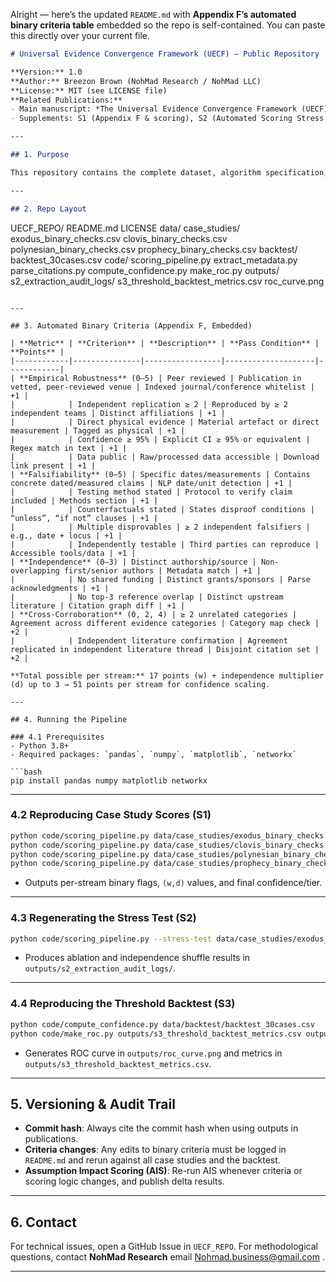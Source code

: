 Alright — here’s the updated `README.md` with **Appendix F’s automated binary criteria table** embedded so the repo is self-contained.
You can paste this directly over your current file.

```markdown
# Universal Evidence Convergence Framework (UECF) – Public Repository

**Version:** 1.0  
**Author:** Breezon Brown (NohMad Research / NohMad LLC)  
**License:** MIT (see LICENSE file)  
**Related Publications:**  
- Main manuscript: *The Universal Evidence Convergence Framework (UECF): A Methodology for Transparent, Equitable, and Rigorous Truth Evaluation*  
- Supplements: S1 (Appendix F & scoring), S2 (Automated Scoring Stress Test), S3 (Threshold Calibration Backtest)

---

## 1. Purpose

This repository contains the complete dataset, algorithm specification, and codebase required to reproduce all tables, figures, and metrics from the UECF study. It implements the automated binary criteria from Appendix F (Supplement S1) across all four main case studies and the 30-case threshold backtest.

---

## 2. Repo Layout

```

UECF\_REPO/
README.md
LICENSE
data/
case\_studies/
exodus\_binary\_checks.csv
clovis\_binary\_checks.csv
polynesian\_binary\_checks.csv
prophecy\_binary\_checks.csv
backtest/
backtest\_30cases.csv
code/
scoring\_pipeline.py
extract\_metadata.py
parse\_citations.py
compute\_confidence.py
make\_roc.py
outputs/
s2\_extraction\_audit\_logs/
s3\_threshold\_backtest\_metrics.csv
roc\_curve.png

````

---

## 3. Automated Binary Criteria (Appendix F, Embedded)

| **Metric** | **Criterion** | **Description** | **Pass Condition** | **Points** |
|------------|---------------|-----------------|--------------------|------------|
| **Empirical Robustness** (0–5) | Peer reviewed | Publication in vetted, peer-reviewed venue | Indexed journal/conference whitelist | +1 |
|            | Independent replication ≥ 2 | Reproduced by ≥ 2 independent teams | Distinct affiliations | +1 |
|            | Direct physical evidence | Material artefact or direct measurement | Tagged as physical | +1 |
|            | Confidence ≥ 95% | Explicit CI ≥ 95% or equivalent | Regex match in text | +1 |
|            | Data public | Raw/processed data accessible | Download link present | +1 |
| **Falsifiability** (0–5) | Specific dates/measurements | Contains concrete dated/measured claims | NLP date/unit detection | +1 |
|            | Testing method stated | Protocol to verify claim included | Methods section | +1 |
|            | Counterfactuals stated | States disproof conditions | “unless”, “if not” clauses | +1 |
|            | Multiple disprovables | ≥ 2 independent falsifiers | e.g., date + locus | +1 |
|            | Independently testable | Third parties can reproduce | Accessible tools/data | +1 |
| **Independence** (0–3) | Distinct authorship/source | Non-overlapping first/senior authors | Metadata match | +1 |
|            | No shared funding | Distinct grants/sponsors | Parse acknowledgments | +1 |
|            | No top-3 reference overlap | Distinct upstream literature | Citation graph diff | +1 |
| **Cross-Corroboration** (0, 2, 4) | ≥ 2 unrelated categories | Agreement across different evidence categories | Category map check | +2 |
|            | Independent literature confirmation | Agreement replicated in independent literature thread | Disjoint citation set | +2 |

**Total possible per stream:** 17 points (w) + independence multiplier (d) up to 3 → 51 points per stream for confidence scaling.

---

## 4. Running the Pipeline

### 4.1 Prerequisites
- Python 3.8+
- Required packages: `pandas`, `numpy`, `matplotlib`, `networkx`

```bash
pip install pandas numpy matplotlib networkx
````

---

### 4.2 Reproducing Case Study Scores (S1)

```bash
python code/scoring_pipeline.py data/case_studies/exodus_binary_checks.csv
python code/scoring_pipeline.py data/case_studies/clovis_binary_checks.csv
python code/scoring_pipeline.py data/case_studies/polynesian_binary_checks.csv
python code/scoring_pipeline.py data/case_studies/prophecy_binary_checks.csv
```

* Outputs per-stream binary flags, `(w,d)` values, and final confidence/tier.

---

### 4.3 Regenerating the Stress Test (S2)

```bash
python code/scoring_pipeline.py --stress-test data/case_studies/exodus_binary_checks.csv
```

* Produces ablation and independence shuffle results in `outputs/s2_extraction_audit_logs/`.

---

### 4.4 Reproducing the Threshold Backtest (S3)

```bash
python code/compute_confidence.py data/backtest/backtest_30cases.csv
python code/make_roc.py outputs/s3_threshold_backtest_metrics.csv outputs/roc_curve.png
```

* Generates ROC curve in `outputs/roc_curve.png` and metrics in `outputs/s3_threshold_backtest_metrics.csv`.

---

## 5. Versioning & Audit Trail

* **Commit hash**: Always cite the commit hash when using outputs in publications.
* **Criteria changes**: Any edits to binary criteria must be logged in `README.md` and rerun against all case studies and the backtest.
* **Assumption Impact Scoring (AIS)**: Re-run AIS whenever criteria or scoring logic changes, and publish delta results.

---

## 6. Contact

For technical issues, open a GitHub Issue in `UECF_REPO`. For methodological questions, contact **NohMad Research** email Nohmad.business@gmail.com .

---

```

